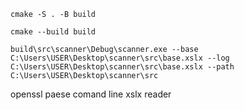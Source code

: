 ```
cmake -S . -B build
```
```
cmake --build build
```
```
build\src\scanner\Debug\scanner.exe --base C:\Users\USER\Desktop\scanner\src\base.xslx --log C:\Users\USER\Desktop\scanner\src\base.xslx --path C:\Users\USER\Desktop\scanner\src
```

openssl
paese comand line
xslx reader